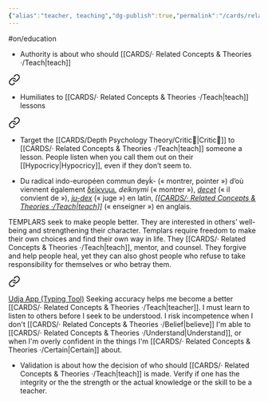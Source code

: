 ```yaml
---
{"alias":"teacher, teaching","dg-publish":true,"permalink":"/cards/related-concepts-and-theories/teach/","dgPassFrontmatter":true,"noteIcon":"1","created":"2023-03-31T16:09:25.504+02:00","updated":"2023-05-28T18:18:13.438+02:00"}
---
```


#on/education 

<div class="transclusion internal-embed is-loaded"><div class="markdown-embed">



- Authority is about who should [[CARDS/· Related Concepts & Theories ·/Teach\|teach]]   

</div></div>


<div class="transclusion internal-embed is-loaded"><a class="markdown-embed-link" href="/cards/related-concepts-and-theories/desacration/#2e7a8c" aria-label="Open link"><svg xmlns="http://www.w3.org/2000/svg" width="24" height="24" viewBox="0 0 24 24" fill="none" stroke="currentColor" stroke-width="2" stroke-linecap="round" stroke-linejoin="round" class="svg-icon lucide-link"><path d="M10 13a5 5 0 0 0 7.54.54l3-3a5 5 0 0 0-7.07-7.07l-1.72 1.71"></path><path d="M14 11a5 5 0 0 0-7.54-.54l-3 3a5 5 0 0 0 7.07 7.07l1.71-1.71"></path></svg></a><div class="markdown-embed">



- Humiliates to [[CARDS/· Related Concepts & Theories ·/Teach\|teach]] lessons  

</div></div>


<div class="transclusion internal-embed is-loaded"><a class="markdown-embed-link" href="/cards/related-concepts-and-theories/learn/#f385ca" aria-label="Open link"><svg xmlns="http://www.w3.org/2000/svg" width="24" height="24" viewBox="0 0 24 24" fill="none" stroke="currentColor" stroke-width="2" stroke-linecap="round" stroke-linejoin="round" class="svg-icon lucide-link"><path d="M10 13a5 5 0 0 0 7.54.54l3-3a5 5 0 0 0-7.07-7.07l-1.72 1.71"></path><path d="M14 11a5 5 0 0 0-7.54-.54l-3 3a5 5 0 0 0 7.07 7.07l1.71-1.71"></path></svg></a><div class="markdown-embed">



- Target the [[CARDS/Depth Psychology Theory/Critic🤔\|Critic🤔]] to [[CARDS/· Related Concepts & Theories ·/Teach\|teach]] someone a lesson. People listen when you call them out on their [[Hypocricy\|Hypocricy]], even if they don’t seem to.   

</div></div>


<div class="transclusion internal-embed is-loaded"><div class="markdown-embed">



- Du radical indo-européen commun deyḱ- (« montrer, pointer ») d’où viennent également [δείκνυμι](https://fr.wiktionary.org/wiki/%CE%B4%CE%B5%CE%AF%CE%BA%CE%BD%CF%85%CE%BC%CE%B9#grc "δείκνυμι"), _deíknymi_ (« montrer »), [_decet_](https://fr.wiktionary.org/wiki/decet#la "decet") (« il convient de »), [_ju-dex_](https://fr.wiktionary.org/wiki/judex#la "judex") (« juge ») en latin, [_[[CARDS/· Related Concepts & Theories ·/Teach\|teach]]_](https://fr.wiktionary.org/wiki/teach#en "teach") (« enseigner ») en anglais. 

</div></div>


<div class="transclusion internal-embed is-loaded"><div class="markdown-embed">



TEMPLARS seek to make people better. They are interested in others’ well-being and strengthening their character. Templars require freedom to make their own choices and find their own way in life. They [[CARDS/· Related Concepts & Theories ·/Teach\|teach]], mentor, and counsel. They forgive and help people heal, yet they can also ghost people who refuse to take responsibility for themselves or who betray them. 

</div></div>


<div class="transclusion internal-embed is-loaded"><a class="markdown-embed-link" href="/cards/related-concepts-and-theories/validation/#268204" aria-label="Open link"><svg xmlns="http://www.w3.org/2000/svg" width="24" height="24" viewBox="0 0 24 24" fill="none" stroke="currentColor" stroke-width="2" stroke-linecap="round" stroke-linejoin="round" class="svg-icon lucide-link"><path d="M10 13a5 5 0 0 0 7.54.54l3-3a5 5 0 0 0-7.07-7.07l-1.72 1.71"></path><path d="M14 11a5 5 0 0 0-7.54-.54l-3 3a5 5 0 0 0 7.07 7.07l1.71-1.71"></path></svg></a><div class="markdown-embed">



[Udja App (Typing Tool)](https://www.udja.app/#/)
Seeking accuracy helps me become a better [[CARDS/· Related Concepts & Theories ·/Teach\|teacher]]. I must learn to listen to others before I seek to be understood. I risk incompetence when I don't [[CARDS/· Related Concepts & Theories ·/Belief\|believe]] I'm able to [[CARDS/· Related Concepts & Theories ·/Understand\|Understand]], or when I'm overly confident in the things I'm [[CARDS/· Related Concepts & Theories ·/Certain\|Certain]] about. 

</div></div>


<div class="transclusion internal-embed is-loaded"><div class="markdown-embed">



- Validation is about how the decision of who should [[CARDS/· Related Concepts & Theories ·/Teach\|teach]] is made. Verify if one has the integrity or the the strength or the actual knowledge or the skill to be a teacher. 

</div></div>

